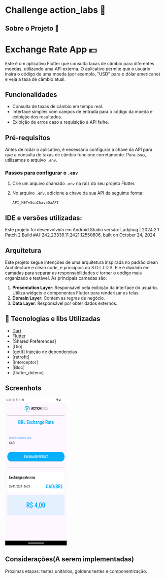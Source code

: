 #  Challenge action_labs 🚀
 
##   Sobre o Projeto :construction:

# Exchange Rate App 💵

Este é um aplicativo Flutter que consulta taxas de câmbio para diferentes moedas, utilizando uma API externa. 
O aplicativo permite que o usuário insira o código de uma moeda (por exemplo, "USD" para o dólar americano) e veja a 
taxa de câmbio atual.

## Funcionalidades

- Consulta de taxas de câmbio em tempo real.
- Interface simples com campos de entrada para o código da moeda e exibição dos resultados.
- Exibição de erros caso a requisição à API falhe.

## Pré-requisitos

Antes de rodar o aplicativo, é necessário configurar a chave da API para que a consulta de taxas de câmbio funcione corretamente. 
Para isso, utilizamos o arquivo `.env`.

### Passos para configurar o `.env`

1. Crie um arquivo chamado `.env` na raiz do seu projeto Flutter.

2. No arquivo `.env`, adicione a chave da sua API da seguinte forma:

   ```
   API_KEY=SuaChaveDaAPI
   
   ```

## IDE e versões utilizadas:
Este projeto foi desenvolvido em Android Studio versão:
Ladybug | 2024.2.1 Patch 2 Build #AI-242.23339.11.2421.12550806, built on October 24, 2024

## Arquitetura

Este projeto segue intenções de uma arquitetura inspirada no padrão clean Architecture e clean code, e princípios do S.O.L.I.D.S. Ele é
dividido em camadas para separar as responsabilidades e tornar o código mais organizado e testável.
As principais camadas são:

1. **Presentation Layer**: Responsável pela exibição da interface do usuário. Utiliza widgets e
   componentes Flutter para renderizar as telas.
2. **Domain Layer**: Contém as regras de negócio.
3. **Data Layer**: Responsável por obter dados externos.
   

## :rocket: Tecnologias e libs Utilizadas

- [Dart](https://dart.dev/)
- [Flutter](https://flutter.dev/)
- [Shared Preferences]
- [Dio]
- [getIt] Injeção de dependencias
- [retrofit]
- [Interceptor]
- [Bloc]
- [flutter_dotenv]


## Screenhots
<img src = "screenshots/first.png" width ="200" height="480">  

## Considerações(A serem implementadas)
Próximas etapas:  testes unitários, goldens testes e componentização.

